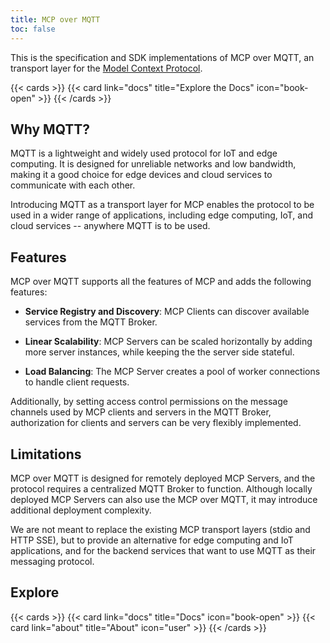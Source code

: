 ```yaml
---
title: MCP over MQTT
toc: false
---
```


This is the specification and SDK implementations of MCP over MQTT, an transport layer for the [Model Context Protocol](https://modelcontextprotocol.io).

{{< cards >}}
  {{< card link="docs" title="Explore the Docs" icon="book-open" >}}
{{< /cards >}}

## Why MQTT?

MQTT is a lightweight and widely used protocol for IoT and edge computing. It is designed for unreliable networks and low bandwidth, making it a good choice for edge devices and cloud services to communicate with each other.

Introducing MQTT as a transport layer for MCP enables the protocol to be used in a wider range of applications, including edge computing, IoT, and cloud services -- anywhere MQTT is to be used.

## Features

MCP over MQTT supports all the features of MCP and adds the following features:

- **Service Registry and Discovery**: MCP Clients can discover available services from the MQTT Broker.

- **Linear Scalability**: MCP Servers can be scaled horizontally by adding more server instances, while keeping the the server side stateful.

- **Load Balancing**: The MCP Server creates a pool of worker connections to handle client requests.

Additionally, by setting access control permissions on the message channels used by MCP clients and servers in the MQTT Broker, authorization for clients and servers can be very flexibly implemented.

## Limitations

MCP over MQTT is designed for remotely deployed MCP Servers, and the protocol requires a centralized MQTT Broker to function. Although locally deployed MCP Servers can also use the MCP over MQTT, it may introduce additional deployment complexity.

We are not meant to replace the existing MCP transport layers (stdio and HTTP SSE), but to provide an alternative for edge computing and IoT applications, and for the backend services that want to use MQTT as their messaging protocol.

## Explore

{{< cards >}}
  {{< card link="docs" title="Docs" icon="book-open" >}}
  {{< card link="about" title="About" icon="user" >}}
{{< /cards >}}
